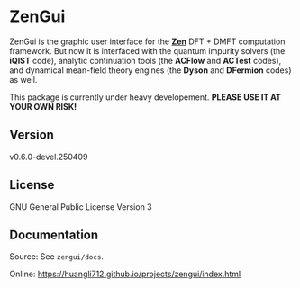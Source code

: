 # ZenGui

ZenGui is the graphic user interface for the [**Zen**](https://github.com/huangli712/Zen) DFT + DMFT computation framework. But now it is interfaced with the quantum impurity solvers (the **iQIST** code), analytic continuation tools (the **ACFlow** and **ACTest** codes), and dynamical mean-field theory engines (the **Dyson** and **DFermion** codes) as well.

This package is currently under heavy developement. **PLEASE USE IT AT YOUR OWN RISK!**

## Version

v0.6.0-devel.250409

## License

GNU General Public License Version 3

## Documentation

Source: See `zengui/docs`.

Online: https://huangli712.github.io/projects/zengui/index.html
